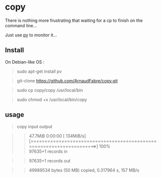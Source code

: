 # copy

There is nothing more frustrating that waiting for a cp to finish on the command line...

Just use [pv](http://www.ivarch.com/programs/pv.shtml) to monitor it...

## Install
On Debian-like OS :

> sudo apt-get install pv

> git-clone https://github.com/ArnaudFabre/copy.git

> sudo cp copy/copy /usr/local/bin

> sudo chmod +x /usr/local/bin/copy

## usage

> copy input output

>> 47.7MiB 0:00:00 [ 134MiB/s] [=====================================================================>] 100%            
>> 97635+1 records in

>> 97635+1 records out

>> 49989534 bytes (50 MB) copied, 0.317964 s, 157 MB/s
